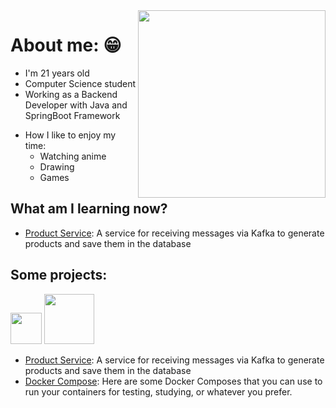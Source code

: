 <img src="https://media.giphy.com/media/ES4Vcv8zWfIt2/giphy.gif" width="300" height="300" align="right"/>  

# About me: 😁

- I'm 21 years old
- Computer Science student
- Working as a Backend Developer with Java and SpringBoot Framework
<!--
- Interests:
  - Microservices
  - Clean Architecture
  - Relational and Non-relational Databases
  - Kotlin-->
- How I like to enjoy my time:
  - Watching anime
  - Drawing
  - Games

## What am I learning now?
- [Product Service](https://github.com/BEp0/product-service): A service for receiving messages via Kafka to generate products and save them in the database

## Some projects:

<div style="display: inline_block;">
  <img heigth="50" width="50" src="https://img.shields.io/badge/Java-FE6E00?style=for-the-badge&logo=java&logoColor=black">
  <!--
  <img heigth="60" width="80" src="https://img.shields.io/badge/Kotlin-410287?style=for-the-badge&logo=kotlin&logoColor=white">
  -->
  <img heigth="60" width="80" src="https://img.shields.io/badge/Docker-14354C?style=for-the-badge&logo=docker&logoColor=white">   
</div>

- [Product Service](https://github.com/BEp0/product-service): A service for receiving messages via Kafka to generate products and save them in the database
- [Docker Compose](https://github.com/BEp0/docker-composes): Here are some Docker Composes that you can use to run your containers for testing, studying, or whatever you prefer.
